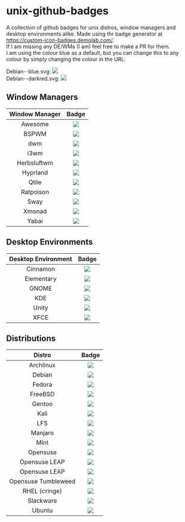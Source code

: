 # unix-github-badges
A collection of github badges for unix distros, window managers and desktop environments alike. Made using thr badge generator at https://custom-icon-badges.demolab.com/. \
If I am missing any DE/WMs (I am) feel free to make a PR for them. \
I am using the colour blue as a default, but you can change this to any colour by simply changing the colour in the URL:

Debian--blue.svg: ![](https://custom-icon-badges.demolab.com/badge/Debian--blue.svg?logo=debian-red)\
Debian--darkred.svg: ![](https://custom-icon-badges.demolab.com/badge/Debian--darkred.svg?logo=debian-red)


## Window Managers
| Window Manager | Badge |
|:--------------:|:-----:|
| Awesome | ![](https://custom-icon-badges.demolab.com/badge/awesome--blue.svg?logo=awesome) |
| BSPWM | ![](https://custom-icon-badges.demolab.com/badge/bspwm--blue.svg?logo=bspwm-whitey) |
| dwm | ![](https://custom-icon-badges.demolab.com/badge/dwm--blue.svg?logo=dwm-black) |
| i3wm | ![](https://custom-icon-badges.demolab.com/badge/i3wm--blue.svg?logo=i3) |
| Herbsluftwm | ![](https://custom-icon-badges.demolab.com/badge/Herbsluftwm--blue.svg?logo=herbsluftwm) |
| Hyprland | ![](https://custom-icon-badges.demolab.com/badge/Hyprland--blue.svg?logo=hyprland) |
| Qtile | ![](https://custom-icon-badges.demolab.com/badge/Qtile--blue.svg?logo=qtile) |
| Ratpoison | ![](https://custom-icon-badges.demolab.com/badge/Ratpoison--blue.svg?logo=ratpoison) |
| Sway | ![](https://custom-icon-badges.demolab.com/badge/Sway--blue.svg?logo=sway) |
| Xmonad | ![](https://custom-icon-badges.demolab.com/badge/xmonad--blue.svg?logo=xmonad) |
| Yabai | ![](https://custom-icon-badges.demolab.com/badge/Yabai--blue.svg?logo=yabai) |

## Desktop Environments
| Desktop Environment | Badge |
|:-------------------:|:-----:|
| Cinnamon | ![](https://custom-icon-badges.demolab.com/badge/Cinnamon--blue.svg?logo=cinnamon) |
| Elementary | ![](https://custom-icon-badges.demolab.com/badge/Elementary--blue.svg?logo=elementary-e) |
| GNOME | ![](https://custom-icon-badges.demolab.com/badge/GNOME--blue.svg?logo=gnome-foot) |
| KDE | ![](https://custom-icon-badges.demolab.com/badge/KDE--blue.svg?logo=kde) |
| Unity | ![](https://custom-icon-badges.demolab.com/badge/Unity--blue.svg?logo=unity-de) |
| XFCE | ![](https://custom-icon-badges.demolab.com/badge/XFCE--blue.svg?logo=xfce) |

## Distributions
| Distro | Badge |
|:-------------------:|:-----:|
| Archlinux | ![](https://custom-icon-badges.demolab.com/badge/Arch--blue.svg?logo=archlinux) |
| Debian | ![](https://custom-icon-badges.demolab.com/badge/Debian--blue.svg?logo=debian-red) |
| Fedora | ![](https://custom-icon-badges.demolab.com/badge/Fedora--blue.svg?logo=fedora-linux) |
| FreeBSD | ![](https://custom-icon-badges.demolab.com/badge/FreeBSD--blue.svg?logo=freebsd-unix) |
| Gentoo | ![](https://custom-icon-badges.demolab.com/badge/Gentoo--blue.svg?logo=gentoo-linux) |
| Kali | ![](https://custom-icon-badges.demolab.com/badge/Kali--blue.svg?logo=kali) |
| LFS | ![](https://custom-icon-badges.demolab.com/badge/LFS--blue.svg?logo=lfs) |
| Manjaro | ![](https://custom-icon-badges.demolab.com/badge/Manjaro--blue.svg?logo=manjaro) |
| Mint | ![](https://custom-icon-badges.demolab.com/badge/Mint--blue.svg?logo=mint) |
| Opensuse | ![](https://custom-icon-badges.demolab.com/badge/openSUSE--blue.svg?logo=opensuse) |
| Opensuse LEAP | ![](https://custom-icon-badges.demolab.com/badge/Leap--blue.svg?logo=leap) |
| Opensuse LEAP | ![](https://custom-icon-badges.demolab.com/badge/Leap--blue.svg?logo=leap) |
| Opensuse Tumbleweed | ![](https://custom-icon-badges.demolab.com/badge/Tumbleweed--blue.svg?logo=tumbleweed) |
| RHEL (cringe) | ![](https://custom-icon-badges.demolab.com/badge/RHEL--blue.svg?logo=redhat-cringe) |
| Slackware | ![](https://custom-icon-badges.demolab.com/badge/Slackware--blue.svg?logo=slackware) |
| Ubuntu | ![](https://custom-icon-badges.demolab.com/badge/Ubuntu--blue.svg?logo=ubuntu-new) |
